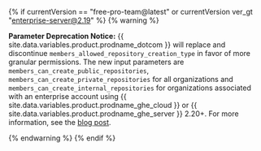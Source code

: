 {% if currentVersion == "free-pro-team@latest" or currentVersion ver_gt "enterprise-server@2.19" %}
{% warning %}

**Parameter Deprecation Notice:** {{ site.data.variables.product.prodname_dotcom }} will replace and discontinue `members_allowed_repository_creation_type` in favor of more granular permissions. The new input parameters are `members_can_create_public_repositories`, `members_can_create_private_repositories` for all organizations and `members_can_create_internal_repositories` for organizations associated with an enterprise account using {{ site.data.variables.product.prodname_ghe_cloud }} or {{ site.data.variables.product.prodname_ghe_server }} 2.20+. For more information, see the [blog post](https://developer.github.com/changes/2019-12-03-internal-visibility-changes).

{% endwarning %}
{% endif %}
